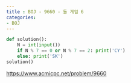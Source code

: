 ```yaml
---
title : BOJ - 9660 - 돌 게임 6
categories:
- BOJ
---
```


```python
def solution():
    N = int(input())
    if N % 7 == 0 or N % 7 == 2: print('CY')
    else: print('SK')
solution()
```

https://www.acmicpc.net/problem/9660